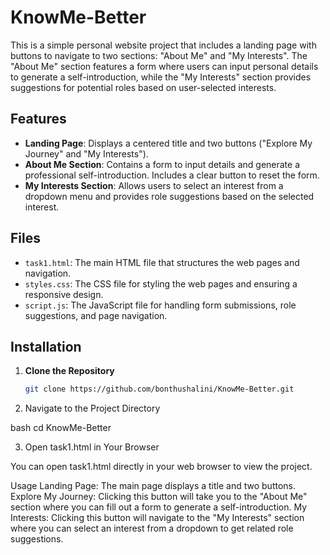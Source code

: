 # KnowMe-Better

This is a simple personal website project that includes a landing page with buttons to navigate to two sections: "About Me" and "My Interests". The "About Me" section features a form where users can input personal details to generate a self-introduction, while the "My Interests" section provides suggestions for potential roles based on user-selected interests.

## Features

- **Landing Page**: Displays a centered title and two buttons ("Explore My Journey" and "My Interests").
- **About Me Section**: Contains a form to input details and generate a professional self-introduction. Includes a clear button to reset the form.
- **My Interests Section**: Allows users to select an interest from a dropdown menu and provides role suggestions based on the selected interest.

## Files

- `task1.html`: The main HTML file that structures the web pages and navigation.
- `styles.css`: The CSS file for styling the web pages and ensuring a responsive design.
- `script.js`: The JavaScript file for handling form submissions, role suggestions, and page navigation.

## Installation

1. **Clone the Repository**

   ```bash
   git clone https://github.com/bonthushalini/KnowMe-Better.git

2. Navigate to the Project Directory

bash
cd KnowMe-Better

3. Open task1.html in Your Browser

You can open task1.html directly in your web browser to view the project.

Usage
Landing Page: The main page displays a title and two buttons.
Explore My Journey: Clicking this button will take you to the "About Me" section where you can fill out a form to generate a self-introduction.
My Interests: Clicking this button will navigate to the "My Interests" section where you can select an interest from a dropdown to get related role suggestions.
